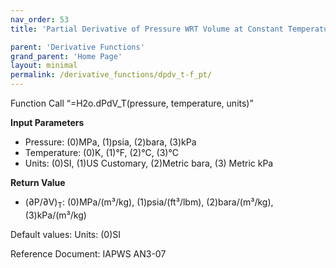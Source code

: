 ```yaml
---
nav_order: 53
title: 'Partial Derivative of Pressure WRT Volume at Constant Temperature f(P, T)'

parent: 'Derivative Functions'
grand_parent: 'Home Page'
layout: minimal
permalink: /derivative_functions/dpdv_t-f_pt/
---
```


Function Call “=H2o.dPdV\_T(pressure, temperature, units)”

**Input Parameters**

- Pressure: (0)MPa, (1)psia, (2)bara, (3)kPa
- Temperature: (0)K, (1)°F, (2)°C, (3)°C
- Units: (0)SI, (1)US Customary, (2)Metric bara, (3) Metric kPa

**Return Value**

- (∂P/∂V)<sub>T</sub>: (0)MPa/(m³/kg), (1)psia/(ft³/lbm), (2)bara/(m³/kg), (3)kPa/(m³/kg)

Default values: Units: (0)SI

Reference Document: IAPWS AN3-07
